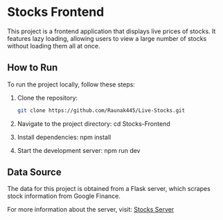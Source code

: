 # Stocks Frontend

This project is a frontend application that displays live prices of stocks. It features lazy loading, allowing users to view a large number of stocks without loading them all at once.

## How to Run

To run the project locally, follow these steps:

1. Clone the repository:
   ```bash
   git clone https://github.com/Raunak445/Live-Stocks.git


2. Navigate to the project directory:
cd Stocks-Frontend


3. Install dependencies:
   npm install

4. Start the development server: 
   npm run dev 

## Data Source

The data for this project is obtained from a Flask server, which scrapes stock information from Google Finance.

For more information about the server, visit: [Stocks Server](https://github.com/Raunak445/Stocks-Server)


   
